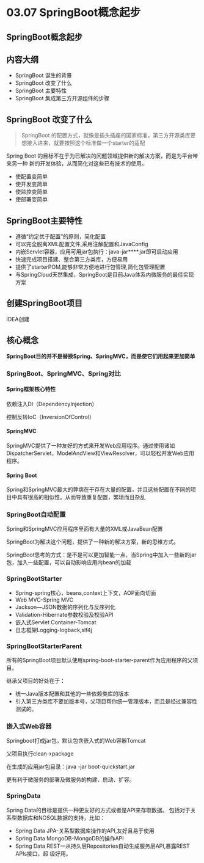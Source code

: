 # 03.07 SpringBoot概念起步

## SpringBoot概念起步

## 内容大纲

- SpringBoot 诞生的背景
- SpringBoot 改变了什么
- SpringBoot 主要特性
- SpringBoot 集成第三方开源组件的步骤

## SpringBoot 改变了什么

> SpringBoot 的配置方式，就像是插头插座的国家标准，第三方开源类库要想接入进来，就要按照这个标准做一个starter的适配

Spring Boot 的目标不在于为已解决的问题领域提供新的解决方案，而是为平台带来另一种
新的开发体验，从而简化对这些已有技术的使用。

- 使配置变简单
- 使开发变简单
- 使监控变简单
- 使部署变简单

## SpringBoot主要特性

- 遵循“约定优于配置”的原则，简化配置
- 可以完全脱离XML配置文件,采用注解配置和JavaConfig
- 内嵌Servlet容器，应用可用jar包执行：java-jar****.jar即可启动应用
- 快速完成项目搭建、整合第三方类库，方便易用
- 提供了starterPOM,能够非常方便地进行包管理,简化包管理配置
- 与SpringCloud天然集成，SpringBoot是目前Java体系内微服务的最佳实现方案

## 创建SpringBoot项目

IDEA创建

## 核心概念

**SpringBoot目的并不是替换Spring、SpringMVC，而是使它们用起来更加简单**

### SpringBoot、SpringMVC、Spring对比

#### Spring框架核心特性

依赖注入DI（DependencyInjection）

控制反转IoC（InversionOfControl）

#### SpringMVC

SpringMVC提供了一种友好的方式来开发Web应用程序。通过使用诸如DispatcherServlet，ModelAndView和ViewResolver，可以轻松开发Web应用程序。

#### Spring Boot

Spring和SpringMVC最大的弊病在于存在大量的配置，并且这些配置在不同的项目中具有很高的相似性。从而导致重复配置，繁琐而且杂乱

### SpringBoot自动配置

Spring和SpringMVC应用程序里面有大量的XML或JavaBean配置

SpringBoot为解决这个问题，提供了一种新的解决方案，新的思维方式。

SpringBoot思考的方式：是不是可以更加智能一点，当Spring中加入一些新的jar包，加入一些配置，可以自动影响应用内bean的加载

### SpringBootStarter

- Spring-spring核心，beans,context上下文，AOP面向切面
- Web MVC-Spring MVC
- Jackson—JSON数据的序列化与反序列化
- Validation-Hibernate参数校验及校验API
- 嵌入式Servlet Container-Tomcat
- 日志框架Logging-logback,slf4j

### SpringBootStarterParent

所有的SpringBoot项目默认使用spring-boot-starter-parent作为应用程序的父项目。

继承父项目的好处在于：

- 统一Java版本配置和其他的一些依赖类库的版本
- 引入第三方类库不要加版本号，父项目帮你统一管理版本，而且是经过兼容性测试的。

### 嵌入式Web容器

Springboot打成jar包，默认包含嵌入式的Web容器Tomcat

父项目执行clean->package

在生成的应用jar包目录：java -jar boot-quickstart.jar

更有利于微服务的部署及微服务的构建、启动、扩容。

### SpringData

Spring Data的目标是提供一种更友好的方式或者是API来存取数据。
包括对于关系型数据库和NOSQL数据的支持，比如：

- Spring Data JPA-关系型数据库操作的API,友好且易于使用
- Spring Data MongoDB-MongoDB的操作API
- Spring Data REST一从持久层Repositories自动生成服务层API,暴露REST APIs接口，超
  级好用。

